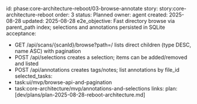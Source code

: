 id: phase:core-architecture-reboot/03-browse-annotate
story: story:core-architecture-reboot
order: 3
status: Planned
owner: agent
created: 2025-08-28
updated: 2025-08-28
e2e_objective: Fast directory browse via parent_path index; selections and annotations persisted in SQLite
acceptance:
  - GET /api/scans/{scanId}/browse?path=/ lists direct children (type DESC, name ASC) with pagination
  - POST /api/selections creates a selection; items can be added/removed and listed
  - POST /api/annotations creates tags/notes; list annotations by file_id
selected_tasks:
  - task:ui/mvp/browse-api-and-pagination
  - task:core-architecture/mvp/annotations-and-selections
links:
  plan: [dev/plans/plan-2025-08-28-reboot-architecture.md]
